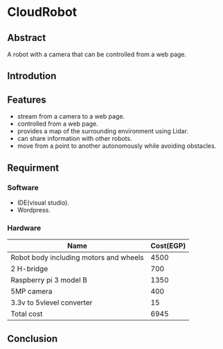 # CloudRobot
## Abstract
A robot with a camera that can be controlled from a web page.
## Introdution
## Features
* stream from a camera to a web page.
* controlled from a web page.
* provides a map of the surrounding environment using Lidar.
* can share information with other robots.
* move from a point to another autonomously while avoiding obstacles.
## Requirment
### Software
* IDE(visual studio).
* Wordpress.
### Hardware
Name|Cost(EGP)
-|-
Robot body including motors and wheels|4500
2 H-bridge|700
Raspberry pi 3 model B|1350
5MP camera|400
3.3v to 5vlevel converter|15
Total cost|6945
## Conclusion

